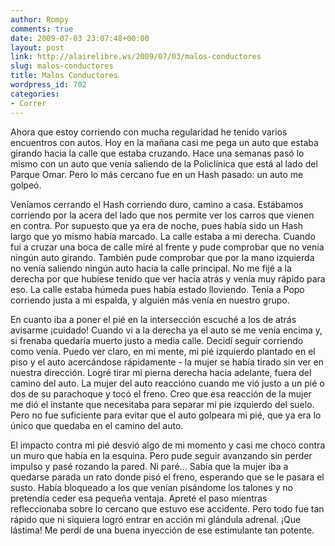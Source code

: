 ```yaml
---
author: Rompy
comments: true
date: 2009-07-03 23:07:48+00:00
layout: post
link: http://alairelibre.ws/2009/07/03/malos-conductores
slug: malos-conductores
title: Malos Conductores
wordpress_id: 702
categories:
- Correr
---
```


Ahora que estoy corriendo con mucha regularidad he tenido varios encuentros con autos. Hoy en la mañana casi me pega un auto que estaba girando hacia la calle que estaba cruzando. Hace una semanas pasó lo mismo con un auto que venía saliendo de la Policlínica que está al lado del Parque Omar. Pero lo más cercano fue en un Hash pasado: un auto me golpeó.

Veníamos cerrando el Hash corriendo duro, camino a casa. Estábamos corriendo por la acera del lado que nos permite ver los carros que vienen en contra. Por supuesto que ya era de noche, pues había sido un Hash largo que yo mismo había marcado. La calle estaba a mi derecha. Cuando fui a cruzar una boca de calle miré al frente y pude comprobar que no venía ningún auto girando. También pude comprobar que por la mano izquierda no venía saliendo ningún auto hacia la calle principal. No me fijé a la derecha por que hubiese tenido que ver hacia atrás y venía muy rápido para eso. La calle estaba húmeda pues había estado lloviendo. Tenía a Popo corriendo justa a mi espalda, y alguién más venía en nuestro grupo.

En cuanto iba a poner el pié en la intersección escuché a los de atrás avisarme ¡cuidado! Cuando vi a la derecha ya el auto se me venía encima y, si frenaba quedaría muerto justo a media calle. Decidí seguir corriendo como venía. Puedo ver claro, en mi mente, mi pié izquierdo plantado en el piso y el auto acercándose rápidamente - la mujer se había tirado sin ver en nuestra dirección. Logré tirar mi pierna derecha hacia adelante, fuera del camino del auto. La mujer del auto reaccióno cuando me vió justo a un pié o dos de su parachoque y tocó el freno. Creo que esa reacción de la mujer me dió el instante que necesitaba para separar mi pie izquierdo del suelo. Pero no fue suficiente para evitar que el auto golpeara mi pié, que ya era lo único que quedaba en el camino del auto.

El impacto contra mi pié desvió algo de mi momento y casi me choco contra un muro que había en la esquina. Pero pude seguir avanzando sin perder impulso y pasé rozando la pared. Ni paré... Sabía que la mujer iba a quedarse parada un rato donde pisó el freno, esperando que se le pasara el susto. Había bloqueado a los que venían pisándome los talones y no pretendía ceder esa pequeña ventaja. Apreté el paso mientras refleccionaba sobre lo cercano que estuvo ese accidente. Pero todo fue tan rápido que ni siquiera logró entrar en acción mi glándula adrenal. ¡Que lástima! Me perdí de una buena inyección de ese estimulante tan potente.
